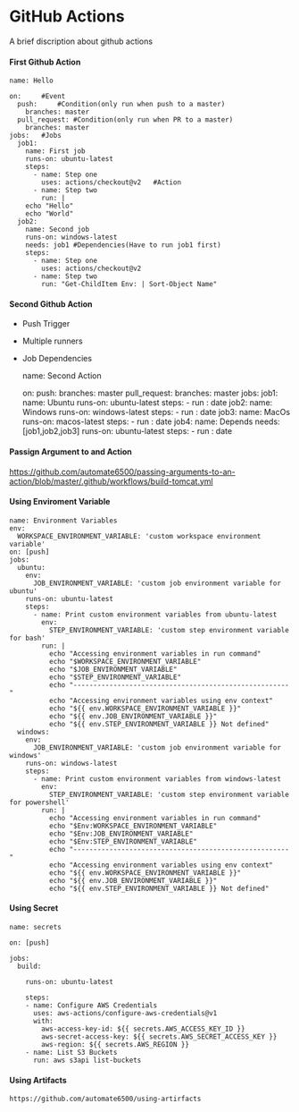 # GitHub Actions

A brief discription about github actions

#### First Github Action
    name: Hello
    
    on: 	#Event
      push: 	#Condition(only run when push to a master)
        branches: master
      pull_request: #Condition(only run when PR to a master)
        branches: master
    jobs:	#Jobs
      job1:
        name: First job
        runs-on: ubuntu-latest
        steps:
          - name: Step one
            uses: actions/checkout@v2	#Action
          - name: Step two
            run: |
		echo "Hello"
		echo "World"
      job2:
        name: Second job
        runs-on: windows-latest
        needs: job1 #Dependencies(Have to run job1 first)
        steps:
          - name: Step one
            uses: actions/checkout@v2
          - name: Step two
            run: "Get-ChildItem Env: | Sort-Object Name"
    
#### Second Github Action

- Push Trigger
- Multiple runners
- Job Dependencies

    name: Second Action
    
    on: 
      push:
        branches: master
      pull_request:
        branches: master
    jobs:
      job1:
        name: Ubuntu
        runs-on: ubuntu-latest
        steps:
          - run : date
      job2:
        name: Windows
        runs-on: windows-latest
        steps:
          - run : date
      job3:
        name: MacOs
        runs-on: macos-latest
        steps:
          - run : date
      job4:
        name: Depends
        needs: [job1,job2,job3]
        runs-on: ubuntu-latest
        steps:
          - run : date

#### Passign Argument to and Action

https://github.com/automate6500/passing-arguments-to-an-action/blob/master/.github/workflows/build-tomcat.yml

#### Using Enviroment Variable

    name: Environment Variables
    env:
      WORKSPACE_ENVIRONMENT_VARIABLE: 'custom workspace environment variable'
    on: [push]
    jobs:
      ubuntu:
        env:
          JOB_ENVIRONMENT_VARIABLE: 'custom job environment variable for ubuntu'
        runs-on: ubuntu-latest
        steps:
          - name: Print custom environment variables from ubuntu-latest
            env:
              STEP_ENVIRONMENT_VARIABLE: 'custom step environment variable for bash'
            run: |
              echo "Accessing environment variables in run command"
              echo "$WORKSPACE_ENVIRONMENT_VARIABLE"
              echo "$JOB_ENVIRONMENT_VARIABLE"
              echo "$STEP_ENVIRONMENT_VARIABLE"
              echo "------------------------------------------------------"
              echo "Accessing environment variables using env context"
              echo "${{ env.WORKSPACE_ENVIRONMENT_VARIABLE }}"
              echo "${{ env.JOB_ENVIRONMENT_VARIABLE }}"
              echo "${{ env.STEP_ENVIRONMENT_VARIABLE }} Not defined"
      windows:
        env:
          JOB_ENVIRONMENT_VARIABLE: 'custom job environment variable for windows'
        runs-on: windows-latest
        steps:
          - name: Print custom environment variables from windows-latest
            env:
              STEP_ENVIRONMENT_VARIABLE: 'custom step environment variable for powershell'
            run: |
              echo "Accessing environment variables in run command"
              echo "$Env:WORKSPACE_ENVIRONMENT_VARIABLE"
              echo "$Env:JOB_ENVIRONMENT_VARIABLE"
              echo "$Env:STEP_ENVIRONMENT_VARIABLE"
              echo "------------------------------------------------------"
              echo "Accessing environment variables using env context"
              echo "${{ env.WORKSPACE_ENVIRONMENT_VARIABLE }}"
              echo "${{ env.JOB_ENVIRONMENT_VARIABLE }}"
              echo "${{ env.STEP_ENVIRONMENT_VARIABLE }} Not defined"
   
#### Using Secret   
   
    name: secrets
    
    on: [push]
    
    jobs:
      build:
    
        runs-on: ubuntu-latest
    
        steps:
        - name: Configure AWS Credentials
          uses: aws-actions/configure-aws-credentials@v1
          with:
            aws-access-key-id: ${{ secrets.AWS_ACCESS_KEY_ID }}
            aws-secret-access-key: ${{ secrets.AWS_SECRET_ACCESS_KEY }}
            aws-region: ${{ secrets.AWS_REGION }}
        - name: List S3 Buckets
          run: aws s3api list-buckets
    
 #### Using Artifacts
    
    https://github.com/automate6500/using-artirfacts
    
